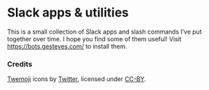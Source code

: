 # Slack apps & utilities

This is a small collection of Slack apps and slash commands I’ve put together over time. I hope you find some of them useful! Visit https://bots.gesteves.com/ to install them.

### Credits

[Twemoji](https://github.com/twitter/twemoji) icons by [Twitter](https://github.com/twitter), licensed under [CC-BY](https://creativecommons.org/licenses/by/4.0/).

